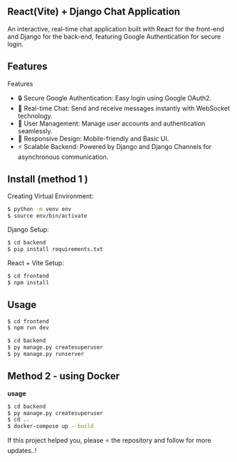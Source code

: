 ## React(Vite) + Django Chat Application

An interactive, real-time chat application built with React for the front-end and Django for the back-end, featuring Google Authentication for secure login.
## Features
Features
- 🔒 Secure Google Authentication: Easy login using Google OAuth2.
- 💬 Real-time Chat: Send and receive messages instantly with WebSocket technology.
- 👥 User Management: Manage user accounts and authentication seamlessly.
- 🎨 Responsive Design: Mobile-friendly and Basic UI.
- ⚡ Scalable Backend: Powered by Django and Django Channels for asynchronous communication.


## Install (method 1 )

Creating Virtual Environment:

```sh
$ python -m venv env
$ source env/bin/activate
```
Django Setup:

```sh
$ cd backend
$ pip install requirements.txt
```
React + Vite  Setup:
```sh
$ cd frontend
$ npm install 
```
## Usage
```sh
$ cd frontend
$ npm run dev

```
```sh
$ cd backend
$ py manage.py createsuperuser
$ py manage.py runserver
```

## **Method 2 - using Docker**
**usage**
```sh
$ cd backend
$ py manage.py createsuperuser
$ cd ..
$ docker-compose up --build
```

If this project helped you, please ⭐ the repository and follow for more updates..!

